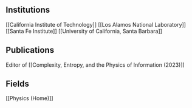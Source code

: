 ## Institutions
[[California Institute of Technology]]
[[Los Alamos National Laboratory]]
[[Santa Fe Institute]]
[[University of California, Santa Barbara]]
## Publications
Editor of [[Complexity, Entropy, and the Physics of Information (2023)]]
## Fields
[[Physics (Home)]]
